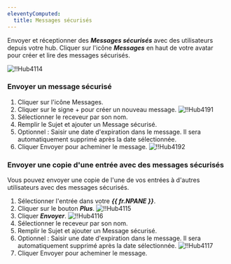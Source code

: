 ```yaml
---
eleventyComputed:
  title: Messages sécurisés
---
```

Envoyer et réceptionner des ***Messages sécurisés*** avec des utilisateurs depuis votre hub. Cliquer sur l'icône ***Messages*** en haut de votre avatar pour créer et lire des messages sécurisés.

![!!Hub4114](https://cdnweb.devolutions.net/docs/fr/hub/Hub4114.png)

### Envoyer un message sécurisé

1. Cliquer sur l'icône Messages.
1. Cliquer sur le signe + pour créer un nouveau message.
![!!Hub4191](https://cdnweb.devolutions.net/docs/fr/hub/Hub4191.png)
1. Sélectionner le receveur par son nom.
1. Remplir le Sujet et ajouter un Message sécurisé.
1. Optionnel : Saisir une date d'expiration dans le message. Il sera automatiquement supprimé après la date sélectionnée.
1. Cliquer Envoyer pour acheminer le message.
![!!Hub4192](https://cdnweb.devolutions.net/docs/fr/hub/Hub4192.png)

### Envoyer une copie d'une entrée avec des messages sécurisés

Vous pouvez envoyer une copie de l'une de vos entrées à d'autres utilisateurs avec des messages sécurisés.

1. Sélectionner l'entrée dans votre ***{{ fr.NPANE }}***.
1. Cliquer sur le bouton ***Plus***.
![!!Hub4115](https://cdnweb.devolutions.net/docs/fr/hub/Hub4115.png)
1. Cliquer ***Envoyer***.
![!!Hub4116](https://cdnweb.devolutions.net/docs/fr/hub/Hub4116.png)
1. Sélectionner le receveur par son nom.
1. Remplir le Sujet et ajouter un Message sécurisé.
1. Optionnel : Saisir une date d'expiration dans le message. Il sera automatiquement supprimé après la date sélectionnée.
![!!Hub4117](https://cdnweb.devolutions.net/docs/fr/hub/Hub4117.png)
1. Cliquer Envoyer pour acheminer le message.
